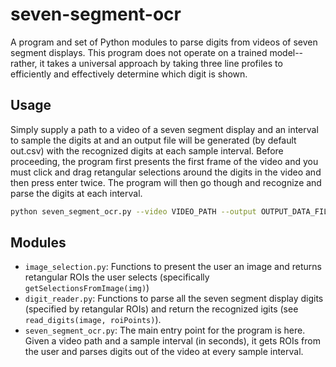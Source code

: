 # seven-segment-ocr
A program and set of Python modules to parse digits from videos of seven segment displays. This program does not operate on a trained model--rather, it takes a universal approach by taking three line profiles to efficiently and effectively determine which digit is shown.
## Usage

Simply supply a path to a video of a seven segment display and an interval to sample the digits at and an output file will be generated (by default out.csv) with the recognized digits at each sample interval. Before proceeding, the program first presents the first frame of the video and you must click and drag retangular selections around the digits in the video and then press enter twice. The program will then go though and recognize and parse the digits at each interval.

```bash
python seven_segment_ocr.py --video VIDEO_PATH --output OUTPUT_DATA_FILE --period SAMPLE_PERIOD
```

## Modules

* `image_selection.py`: Functions to present the user an image and returns retangular ROIs the user selects (specifically `getSelectionsFromImage(img)`)
* `digit_reader.py`: Functions to parse all the seven segment display digits (specified by retangular ROIs) and return the recognized igits (see `read_digits(image, roiPoints)`). 
* `seven_segment_ocr.py`: The main entry point for the program is here. Given a video path and a sample interval (in seconds), it gets ROIs from the user and parses digits out of the video at every sample interval. 
